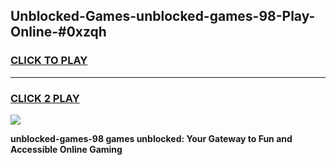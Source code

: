 
## Unblocked-Games-unblocked-games-98-Play-Online-#0xzqh
<h3>
<a href="https://premium.freeplayer.one?title=unblocked-games-98&ref=24F">CLICK TO PLAY</a></h3>
<hr>

<h3>
<a href="https://premium.freeplayer.one?title=unblocked-games-98&ref=24F">CLICK 2 PLAY</a>
  
</h3>

<a href="https://premium.freeplayer.one?title=unblocked-games-98&ref=24F/"><img src="https://clearcache.store/games.png"></a>


**unblocked-games-98 games unblocked: Your Gateway to Fun and Accessible Online Gaming**
